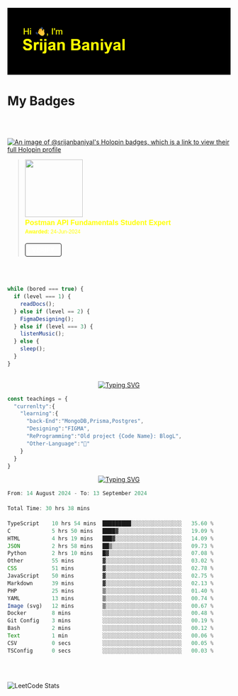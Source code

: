 ![Header](./header.png)

# My Badges

<Br />
<Br />

[![An image of @srijanbaniyal's Holopin badges, which is a link to view their full Holopin profile](https://holopin.me/srijanbaniyal)](https://holopin.io/@srijanbaniyal)


<blockquote class="badgr-badge" style="font-family: Helvetica, Roboto, &quot;Segoe UI&quot;, Calibri, sans-serif;"><a href="https://api.badgr.io/public/assertions/r9BLLy0oTfKJBbkGuDI1zA"><img width="130px" height="130px" src="https://api.badgr.io/public/assertions/r9BLLy0oTfKJBbkGuDI1zA/image"></a><p class="badgr-badge-name" style="hyphens: auto; overflow-wrap: break-word; word-wrap: break-word; margin: 0; font-size: 16px; font-weight: 600; font-style: normal; font-stretch: normal; line-height: 1.25; letter-spacing: normal; text-align: left; color: yellow;">Postman API Fundamentals Student Expert</p><p class="badgr-badge-date" style="margin: 0; font-size: 12px; font-style: normal; font-stretch: normal; line-height: 1.67; letter-spacing: normal; text-align: left; color: yellow;"><strong style="font-size: 12px; font-weight: bold; font-style: normal; font-stretch: normal; line-height: 1.67; letter-spacing: normal; text-align: left; color: yellow;">Awarded: </strong>24-Jun-2024</p><p style="margin: 16px 0; padding: 0;"><a class="badgr-badge-verify" target="_blank" href="https://badgecheck.io?url=https%3A%2F%2Fapi.badgr.io%2Fpublic%2Fassertions%2Fr9BLLy0oTfKJBbkGuDI1zA" style="box-sizing: content-box; display: flex; align-items: center; justify-content: center; margin: 0; font-size:14px; font-weight: bold; width: 48px; height: 16px; border-radius: 4px; border: solid 1px black; text-decoration: none; padding: 6px 16px; margin: 16px 0; color: white;">VERIFY</a></p><script async="async" src="https://badgr.com/assets/widgets.bundle.js"></script></blockquote>
<Br />
<Br />

```javascript
while (bored === true) {
  if (level === 1) {
    readDocs();
  } else if (level == 2) {
    FigmaDesigning();
  } else if (level === 3) {
    listenMusic();
  } else {
    sleep();
  }
}



```

<p align="center">
<a href="https://git.io/typing-svg"><img src="https://readme-typing-svg.demolab.com?font=Press+Start+2P&size=40&duration=6000&pause=10000&color=FF0000&center=true&vCenter=true&width=450&height=60&lines=Currently" alt="Typing SVG" /></a>
</p>

```typeScript
const teachings = {
  "currenlty":{
    "learning":{
      "back-End":"MongoDB,Prisma,Postgres",
      "Designing":"FIGMA",
      "ReProgramming":"Old project {Code Name}: BlogL",
      "Other-Language":"🐍"
    }
  }
}
```

<p align="center">
  <a href="https://git.io/typing-svg"><img src="https://readme-typing-svg.demolab.com?font=Tilt+Prism&size=30&pause=1000&color=0FF75B&center=true&vCenter=true&width=800&height=80&lines=Time+spent+on+various+Programming+languages" alt="Typing SVG" /></a>
</p>

<!--START_SECTION:waka-->

```TypeScript
From: 14 August 2024 - To: 13 September 2024

Total Time: 30 hrs 38 mins

TypeScript    10 hrs 54 mins  █████████░░░░░░░░░░░░░░░░   35.60 %
C             5 hrs 50 mins   ████▓░░░░░░░░░░░░░░░░░░░░   19.09 %
HTML          4 hrs 19 mins   ███▓░░░░░░░░░░░░░░░░░░░░░   14.09 %
JSON          2 hrs 58 mins   ██▒░░░░░░░░░░░░░░░░░░░░░░   09.73 %
Python        2 hrs 10 mins   █▓░░░░░░░░░░░░░░░░░░░░░░░   07.08 %
Other         55 mins         ▓░░░░░░░░░░░░░░░░░░░░░░░░   03.02 %
CSS           51 mins         ▓░░░░░░░░░░░░░░░░░░░░░░░░   02.78 %
JavaScript    50 mins         ▓░░░░░░░░░░░░░░░░░░░░░░░░   02.75 %
Markdown      39 mins         ▓░░░░░░░░░░░░░░░░░░░░░░░░   02.13 %
PHP           25 mins         ▒░░░░░░░░░░░░░░░░░░░░░░░░   01.40 %
YAML          13 mins         ▒░░░░░░░░░░░░░░░░░░░░░░░░   00.74 %
Image (svg)   12 mins         ▒░░░░░░░░░░░░░░░░░░░░░░░░   00.67 %
Docker        8 mins          ░░░░░░░░░░░░░░░░░░░░░░░░░   00.48 %
Git Config    3 mins          ░░░░░░░░░░░░░░░░░░░░░░░░░   00.19 %
Bash          2 mins          ░░░░░░░░░░░░░░░░░░░░░░░░░   00.12 %
Text          1 min           ░░░░░░░░░░░░░░░░░░░░░░░░░   00.06 %
CSV           0 secs          ░░░░░░░░░░░░░░░░░░░░░░░░░   00.05 %
TSConfig      0 secs          ░░░░░░░░░░░░░░░░░░░░░░░░░   00.03 %
```

<!--END_SECTION:waka-->

<Br />
<Br />

![LeetCode Stats](https://leetcard.jacoblin.cool/Srijan-Baniyal?theme=dark&font=Rasa&ext=contest)